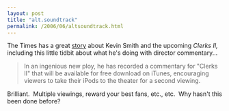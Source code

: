 ```yaml
---
layout: post
title: "alt.soundtrack"
permalink: /2006/06/altsoundtrack.html
---
```


<p>The Times has a great <a title="www.nytimes.com" href="http://www.nytimes.com/2006/06/25/movies/25jame.html?_r=2&amp;adxnnl=1&amp;oref=slogin&amp;adxnnlx=1151359800-EHNh45px5wFDpOe41yC/9Q">story</a> about Kevin Smith and the upcoming <em>Clerks II,</em> including this little tidbit about what he's doing with director commentary...</p><blockquote cite="http://www.nytimes.com/2006/06/25/movies/25jame.html?_r=2&amp;adxnnl=1&amp;oref=slogin&amp;adxnnlx=1151359800-EHNh45px5wFDpOe41yC/9Q"><p>In an ingenious new ploy, he has recorded a commentary for &quot;Clerks II&quot; that will be available for free download on iTunes, encouraging viewers to take their iPods to the theater for a second viewing.</p></blockquote><p>Brilliant.&nbsp; Multiple viewings, reward your best fans, etc., etc.&nbsp; Why hasn't this been done before?</p>


